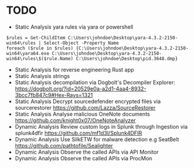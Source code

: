 # TODO

- Static Analysis yara rules via yara or powershell
```
$rules = Get-ChildItem C:\Users\johndoe\Desktop\yara-4.3.2-2150-win64\rules | Select-Object -Property Name
foreach ($rule in $rules) {C:\Users\johndoe\Desktop\yara-4.3.2-2150-win64\yara64.exe C:\Users\johndoe\Desktop\yara-4.3.2-2150-win64\rules\$($rule.Name) C:\Users\johndoe\Desktop\pid.3648.dmp}
```
- Static Analysis for reverse engineering Rust app
- Static Analysis strings
- Static Analysis decompilation via Dogbolt's Decompiler Explorer: https://dogbolt.org/?id=20529e0a-a2d1-4aa4-8932-3bcc7fb847c9#Hex-Rays=1321
- Static Analysis Decrypt sourcedefender encrypted files via sourcerestorer https://github.com/Lazza/SourceRestorer
- Static Analysis Analyse malicious OneNote documents https://github.com/knight0x07/OneNoteAnalyzer
- Dynamic Analysis Review custom logs in Splunk through Ingestion via splunk4dfir https://github.com/mf1d3l/Splunk4DFIR
- Dynamic Analysis Use SilkETW for malware detection e.g SeatBelt https://github.com/pathtofile/Sealighter
- Dynamic Analysis Observe the called APIs via API Monitor
- Dynamic Analysis Observe the called APIs via ProcMon
